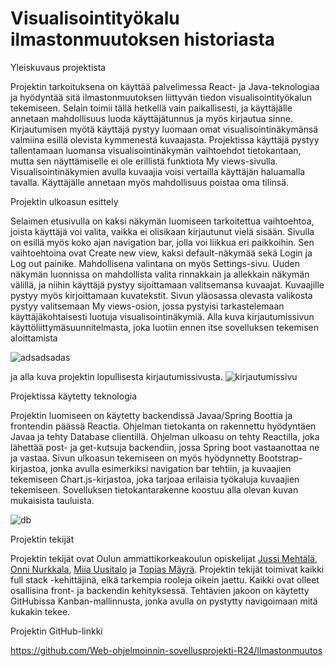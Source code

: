# Visualisointityökalu ilmastonmuutoksen historiasta


Yleiskuvaus projektista

   Projektin tarkoituksena on käyttää palvelimessa React- ja Java-teknologiaa ja hyödyntää sitä ilmastonmuutoksen liittyvän tiedon visualisointityökalun tekemiseen.
   Selain toimii tällä hetkellä vain paikallisesti, ja käyttäjälle annetaan mahdollisuus luoda käyttäjätunnus ja myös kirjautua sinne. Kirjautumisen myötä käyttäjä pystyy luomaan omat visualisointinäkymänsä valmiina esillä olevista kymmenestä kuvaajasta. Projektissa käyttäjä pystyy tallentamaan luomansa visualisointinäkymän vaihtoehdot tietokantaan, mutta sen näyttämiselle ei ole erillistä funktiota My views-sivulla.  Visualisointinäkymien avulla kuvaajia voisi vertailla käyttäjän haluamalla tavalla. Käyttäjälle annetaan myös mahdollisuus poistaa oma tilinsä. 
   
   Projektin ulkoasun esittely

   Selaimen etusivulla on kaksi näkymän luomiseen tarkoitettua vaihtoehtoa, joista käyttäjä voi valita, vaikka ei olisikaan kirjautunut vielä sisään. Sivulla on esillä myös koko ajan navigation bar, jolla voi liikkua eri paikkoihin. Sen vaihtoehtoina ovat Create new view, kaksi default-näkymää sekä Login ja Log out painike. Mahdollisena valintana on myös Settings-sivu. Uuden näkymän luonnissa on mahdollista valita rinnakkain ja allekkain näkymän välillä, ja niihin käyttäjä pystyy sijoittamaan valitsemansa kuvaajat. Kuvaajille pystyy myös kirjoittamaan kuvatekstit. Sivun yläosassa olevasta valikosta pystyy valitsemaan My views-osion, jossa pystyisi tarkastelemaan käyttäjäkohtaisesti luotuja visualisointinäkymiä. Alla kuva kirjautumissivun käyttöliittymäsuunnitelmasta, joka luotiin ennen itse sovelluksen tekemisen aloittamista 

![adsadsadas](https://user-images.githubusercontent.com/61183450/208095284-e3b9efd1-a25f-402c-97dc-22308792c507.png)

ja alla kuva projektin lopullisesta kirjautumissivusta.
![kirjautumissivu](https://user-images.githubusercontent.com/61183450/208095436-892b03f4-3f1f-4251-ab0c-75a4b7c7970c.png)

Projektissa käytetty teknologia

   Projektin luomiseen on käytetty backendissä Javaa/Spring Boottia ja frontendin päässä Reactia. Ohjelman tietokanta on rakennettu hyödyntäen Javaa ja tehty Database clientillä. Ohjelman ulkoasu on tehty Reactilla, joka lähettää post- ja get-kutsuja backendiin, jossa Spring boot vastaanottaa ne ja vastaa. Sivun ulkoasun tekemiseen on myös hyödynnetty Bootstrap-kirjastoa, jonka avulla esimerkiksi navigation bar tehtiin, ja kuvaajien tekemiseen Chart.js-kirjastoa, joka tarjoaa erilaisia työkaluja kuvaajien tekemiseen. Sovelluksen tietokantarakenne koostuu alla olevan kuvan mukaisista tauluista.

![db](https://user-images.githubusercontent.com/61183450/208095562-2a43faea-aa74-4a14-b046-7b56f4a7140e.png)

Projektin tekijät

   Projektin tekijät ovat Oulun ammattikorkeakoulun opiskelijat [Jussi Mehtälä](https://github.com/SKIPAH), [Onni Nurkkala](https://github.com/OnniNurkkala), [Miia Uusitalo](https://github.com/Miiapetri) ja [Topias Mäyrä](https://github.com/VeikkQ). Projektin tekijät toimivat kaikki full stack -kehittäjinä, eikä tarkempia rooleja oikein jaettu. Kaikki ovat olleet osallisina front- ja backendin kehityksessä. Tehtävien jakoon on käytetty GitHubissa Kanban-mallinnusta, jonka avulla on pystytty navigoimaan mitä kukakin tekee. 


Projektin GitHub-linkki

https://github.com/Web-ohjelmoinnin-sovellusprojekti-R24/Ilmastonmuutos


